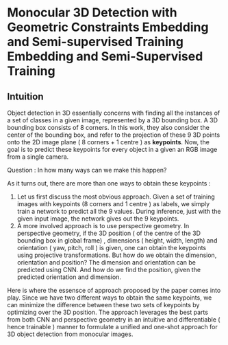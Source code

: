 # Monocular 3D Detection with Geometric Constraints Embedding and Semi-supervised Training Embedding and Semi-Supervised Training

## Intuition
Object detection in 3D essentially concerns with finding all the instances of a set of classes in a given image, represented by a 3D bounding box. A 3D bounding box consists of 8 corners. In this work, they also consider the center of the bounding box, and refer to the projection of these 9 3D points onto the 2D image plane ( 8 corners + 1 centre ) as **keypoints**. Now, the goal is to predict these keypoints for every object in a given an RGB image from a single camera. 

Question : In how many ways can we make this happen? 

As it turns out, there are more than one ways to obtain these keypoints :
1. Let us first discuss the most obvious approach. Given a set of training images with keypoints (8 corners and 1 centre ) as labels, we simply train a network to predict all the 9 values. During inference, just with the given input image, the network gives out the 9 keypoints. 
2. A more involved approach is to use perspective geometry. In perspective geometry, if the 3D position ( of the centre of the 3D bounding box in global frame) , dimensions ( height, width, length) and orientation ( yaw, pitch, roll ) is given,  one can obtain the keypoints using projective transformations. But how do we obtain the dimension, orientation and position? The dimension and orientation can be predicted using CNN. And how do we find the position, given the predicted orientation and dimension.

Here is where the essensce of approach proposed by the paper comes into play. Since we have two different ways to obtain the same keypoints, we can minimize the difference between these two sets of keypoints by optimizing over the 3D position. The approach leverages the best parts from both CNN and perspective geometry in an intuitive and differentiable ( hence trainable ) manner to formulate a unified and one-shot approach for 3D object detection from monocular images. 

